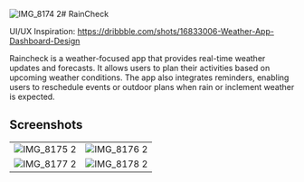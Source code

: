 ![IMG_8174 2](https://github.com/user-attachments/assets/164dca26-4902-43ed-8d7d-9f6f01631619)# RainCheck

UI/UX Inspiration: https://dribbble.com/shots/16833006-Weather-App-Dashboard-Design

Raincheck is a weather-focused app that provides real-time weather updates and forecasts. It allows users to plan their activities based on upcoming weather conditions. The app also integrates reminders, enabling users to reschedule events or outdoor plans when rain or inclement weather is expected.

## Screenshots

|    |     |
| ------------- | ------------- |
| ![IMG_8175 2](https://github.com/user-attachments/assets/3ba06c63-5d7e-4fe3-9ff7-eeca157db475)  | ![IMG_8176 2](https://github.com/user-attachments/assets/f4a164bb-b4bd-45c3-92c9-17d38071a8d3) |
| ![IMG_8177 2](https://github.com/user-attachments/assets/05e249d9-437f-4133-b85b-6b3a2f967677)  | ![IMG_8178 2](https://github.com/user-attachments/assets/c05cfb11-9a03-41b6-a5e6-3003c8f32da0)  |

